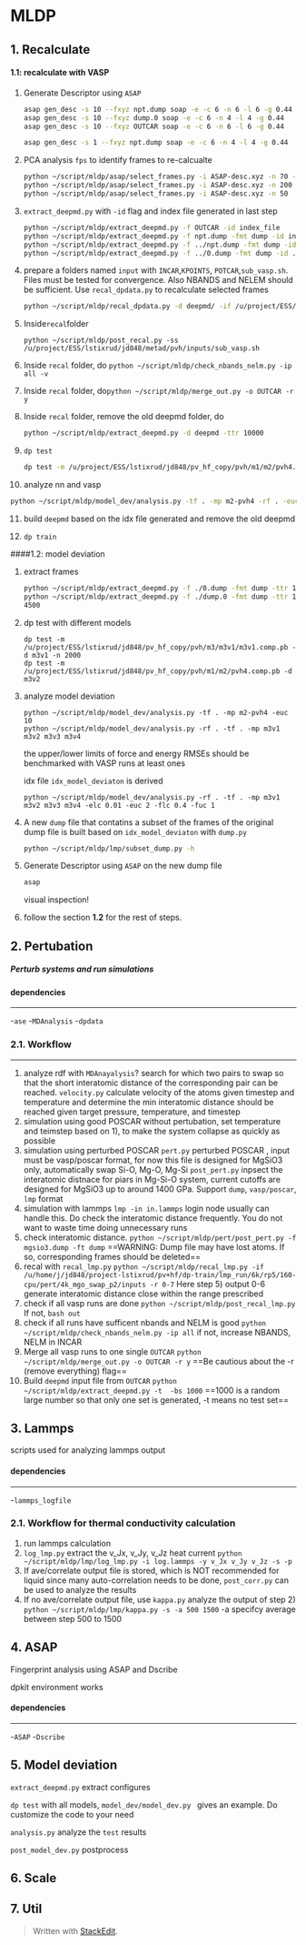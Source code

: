 # MLDP

## 1. Recalculate

#### 1.1:  recalculate with VASP

1. Generate Descriptor using `ASAP`

   ```bash
   asap gen_desc -s 10 --fxyz npt.dump soap -e -c 6 -n 6 -l 6 -g 0.44
   asap gen_desc -s 10 --fxyz dump.0 soap -e -c 6 -n 4 -l 4 -g 0.44
   asap gen_desc -s 10 --fxyz OUTCAR soap -e -c 6 -n 6 -l 6 -g 0.44
   
   asap gen_desc -s 1 --fxyz npt.dump soap -e -c 6 -n 4 -l 4 -g 0.44
   ```

2. PCA analysis `fps` to identify frames to re-calcualte

   ```bash
   python ~/script/mldp/asap/select_frames.py -i ASAP-desc.xyz -n 70 -s 10
   python ~/script/mldp/asap/select_frames.py -i ASAP-desc.xyz -n 200 -s 1
   python ~/script/mldp/asap/select_frames.py -i ASAP-desc.xyz -n 50
   ```

3. `extract_deepmd.py` with `-id` flag and index file generated in last step

   ```bash
   python ~/script/mldp/extract_deepmd.py -f OUTCAR -id index_file
   python ~/script/mldp/extract_deepmd.py -f npt.dump -fmt dump -id index_file
   python ~/script/mldp/extract_deepmd.py -f ../npt.dump -fmt dump -id ../test-frame-select-fps-n-50.index -st -t 5500
   python ~/script/mldp/extract_deepmd.py -f ../0.dump -fmt dump -id ../test-frame-select-fps-n-200.index -st -t 6500
   ```

4. prepare a folders named `input` with `INCAR`,`KPOINTS`, `POTCAR`,`sub_vasp.sh`. Files must be tested for convergence. Also NBANDS and NELEM should be sufficient. Use `recal_dpdata.py` to recalculate selected frames

   ```bash
   python ~/script/mldp/recal_dpdata.py -d deepmd/ -if /u/project/ESS/lstixrud/jd848/metad/pvh/inputs/inputs_
   ```

5. Inside`recal`folder

   `python ~/script/mldp/post_recal.py -ss /u/project/ESS/lstixrud/jd848/metad/pvh/inputs/sub_vasp.sh ` 

6. Inside `recal` folder, do `python ~/script/mldp/check_nbands_nelm.py -ip all -v`

7. Inside `recal` folder, do`python ~/script/mldp/merge_out.py -o OUTCAR -r y`

8. Inside `recal` folder, remove the old deepmd folder, do 

   ````bash
   python ~/script/mldp/extract_deepmd.py -d deepmd -ttr 10000
   ````

9. `dp test`

   ```bash
   dp test -m /u/project/ESS/lstixrud/jd848/pv_hf_copy/pvh/m1/m2/pvh4.comp.pb -d m2-pvh4
   ```

10. analyze nn and vasp

   ```bash
   python ~/script/mldp/model_dev/analysis.py -tf . -mp m2-pvh4 -rf . -euc 10 -n 163
   ```

11. build `deepmd` based on the idx file generated and remove the old deepmd

12. `dp train `



####1.2:  model deviation

1. extract frames

   ```bash
   python ~/script/mldp/extract_deepmd.py -f ./0.dump -fmt dump -ttr 1000000 -st -t 6500 
   python ~/script/mldp/extract_deepmd.py -f ./dump.0 -fmt dump -ttr 1000000 -t 3000 -st
   4500
   
   ```

2. dp test with different models

   ```
   dp test -m /u/project/ESS/lstixrud/jd848/pv_hf_copy/pvh/m3/m3v1/m3v1.comp.pb -d m3v1 -n 2000
   dp test -m /u/project/ESS/lstixrud/jd848/pv_hf_copy/pvh/m1/m2/pvh4.comp.pb -d m3v2
   ```

3. analyze model deviation

   ```
   python ~/script/mldp/model_dev/analysis.py -tf . -mp m2-pvh4 -euc 10 
   python ~/script/mldp/model_dev/analysis.py -rf . -tf . -mp m3v1 m3v2 m3v3 m3v4 
   ```

   the upper/lower limits of force and energy RMSEs should be benchmarked with VASP runs at least ones

   idx file `idx_model_deviaton` is derived

   ```
   python ~/script/mldp/model_dev/analysis.py -rf . -tf . -mp m3v1 m3v2 m3v3 m3v4 -elc 0.01 -euc 2 -flc 0.4 -fuc 1
   ```

   

4. A new `dump` file that contatins a subset of the frames of the original dump file is built based on  `idx_model_deviaton`  with `dump.py`

   ```bash
   python ~/script/mldp/lmp/subset_dump.py -h
   ```

   

5. Generate Descriptor using `ASAP` on the new dump file

   ```bash
   asap
   ```

   visual inspection!

6. follow the section **1.2** for the rest of steps.

   

## 2. Pertubation

##### Perturb systems and run simulations
#### dependencies
---------------------------
-`ase`
-`MDAnalysis`
-`dpdata`

### 2.1. Workflow
---------------------------
1. analyze rdf with `MDAnayalysis`? search for which two pairs to swap so that the short interatomic distance of the corresponding pair can be reached. `velocity.py` calculate velocity of the atoms given timestep and temperature and determine the min interatomic distance should be reached given target pressure, temperature, and timestep
2. simulation using good POSCAR without pertubation, set temperature and teimstep based on 1), to make the system collapse as quickly as possible
3. simulation using perturbed POSCAR
`pert.py` perturbed POSCAR , input must be vasp/poscar format, for now this file is designed for MgSiO3 only, automatically swap Si-O, Mg-O, Mg-Si
`post_pert.py` inpsect the interatomic distnace for piars in Mg-Si-O system, current cutoffs are designed for MgSiO3 up to around 1400 GPa. Support `dump`, `vasp/poscar`, `lmp` format
4. simulation with lammps
```lmp -in in.lammps``` login node usually can handle this. Do check the interatomic distance frequently. You do not want to waste time doing unnecessary runs
5. check interatomic distance.
  ```python ~/script/mldp/pert/post_pert.py -f mgsio3.dump -ft dump```
    ==WARNING: Dump file may have lost atoms. If so, corresponding frames should be deleted==
6. recal with `recal_lmp.py`
```python ~/script/mldp/recal_lmp.py -if /u/home/j/jd848/project-lstixrud/pv+hf/dp-train/lmp_run/6k/rp5/160-cpu/pert/4k_mgo_swap_p2/inputs -r 0-7```
Here step 5) output 0-6 generate interatomic distance close within the range prescribed
7. check if all vasp runs are done
```python ~/script/mldp/post_recal_lmp.py```
If not, `bash out`
8. check if all runs have sufficent nbands and NELM is good
```python ~/script/mldp/check_nbands_nelm.py -ip all```
if not, increase NBANDS, NELM in INCAR
9. Merge all vasp runs to one single `OUTCAR`
  ```python ~/script/mldp/merge_out.py -o OUTCAR -r y``` 
    ==Be cautious about the -r (remove everything) flag==
10. Build `deepmd` input file from `OUTCAR`
  ```python ~/script/mldp/extract_deepmd.py -t  -bs 1000```
    ==1000 is a random large number so that only one set is generated, -t means no test set==


## 3. Lammps
scripts used for analyzing lammps output
#### dependencies
---------------------------
-`lammps_logfile`
### 2.1. Workflow for thermal conductivity calculation
1. run lammps calculation 
2. `log_lmp.py` extract the v_Jx, v_Jy, v_Jz heat current 
```python ~/script/mldp/lmp/log_lmp.py -i log.lammps -y v_Jx v_Jy v_Jz -s -p```
4. If ave/correlate output file is stored, which is NOT recommended for liquid since many auto-correlation needs to be done, `post_corr.py` can be used to analyze the results
5. If no ave/correlate output file, use `kappa.py` analyze the output of step 2)
```python ~/script/mldp/lmp/kappa.py -s -a 500 1500```
-a specifcy average between step 500 to 1500
 ## 4. ASAP
Fingerprint analysis using ASAP and Dscribe

dpkit environment works

#### dependencies
---------------------------
-`ASAP`
-`Dscribe`

## 5. Model deviation 

`extract_deepmd.py` extract configures

`dp test` with all models, `model_dev/model_dev.py ` gives an example. Do customize the code to your need

`analysis.py` analyze the `test` results

`post_model_dev.py` postprocess 



## 6. Scale

## 7. Util
> Written with [StackEdit](https://stackedit.io/).
